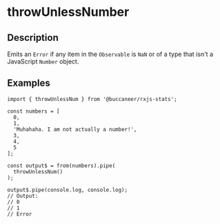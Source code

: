 # throwUnlessNumber

## Description

Emits an `Error` if any item in the `Observable` is `NaN` or of a type that isn't a JavaScript `Number` object.

## Examples

```text
import { throwUnlessNum } from '@buccaneer/rxjs-stats';​

const numbers = [
  0,
  1,
  'Muhahaha. I am not actually a number!',
  3,
  4,
  5
];

const output$ = from(numbers).pipe(
  throwUnlessNum()
);

output$.pipe(console.log, console.log);
// Output:
// 0
// 1
// Error
```

